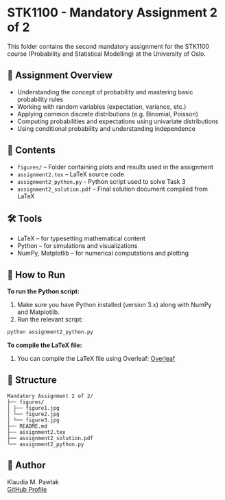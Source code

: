 # STK1100 - Mandatory Assignment 2 of 2

This folder contains the second mandatory assignment for the STK1100 course (Probability and Statistical Modelling) at the University of Oslo.

## 📝 Assignment Overview

- Understanding the concept of probability and mastering basic probability rules
- Working with random variables (expectation, variance, etc.)
- Applying common discrete distributions (e.g. Binomial, Poisson)
- Computing probabilities and expectations using univariate distributions
- Using conditional probability and understanding independence

## 📄 Contents

- `figures/` – Folder containing plots and results used in the assignment
- `assignment2.tex` – LaTeX source code
- `assignment2_python.py` - Python script used to solve Task 3
- `assignment2_solution.pdf` – Final solution document compiled from LaTeX

## 🛠 Tools

- LaTeX – for typesetting mathematical content
- Python – for simulations and visualizations
- NumPy, Matplotlib – for numerical computations and plotting

## 🚀 How to Run

**To run the Python script:**

 1. Make sure you have Python installed (version 3.x) along with NumPy and Matplotlib.
 2. Run the relevant script:

```bash
python assignment2_python.py
```

**To compile the LaTeX file:**

 1. You can compile the LaTeX file using Overleaf: [Overleaf](https://www.overleaf.com/)

## 📂 Structure

```
Mandatory Assignment 2 of 2/
├── figures/
│ ├── figure1.jpg
│ └── figure2.jpg
│ └── figure3.jpg
├── README.md
├── assignment2.tex
├── assignment2_solution.pdf
└── assignment2_python.py
```

## 👤 Author

Klaudia M. Pawlak  
[GitHub Profile](https://github.com/klaudiapawlak)
